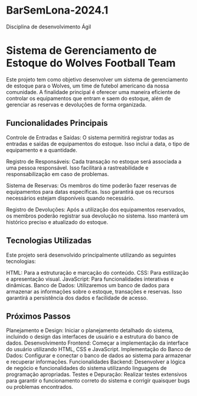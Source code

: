 # BarSemLona-2024.1
Disciplina de desenvolvimento Ágil
# Sistema de Gerenciamento de Estoque do Wolves Football Team
Este projeto tem como objetivo desenvolver um sistema de gerenciamento de estoque para o Wolves, um time de futebol americano da nossa comunidade. A finalidade principal é oferecer uma maneira eficiente de controlar os equipamentos que entram e saem do estoque, além de gerenciar as reservas e devoluções de forma organizada.

## Funcionalidades Principais
Controle de Entradas e Saídas: O sistema permitirá registrar todas as entradas e saídas de equipamentos do estoque. Isso inclui a data, o tipo de equipamento e a quantidade.

Registro de Responsáveis: Cada transação no estoque será associada a uma pessoa responsável. Isso facilitará a rastreabilidade e responsabilização em caso de problemas.

Sistema de Reservas: Os membros do time poderão fazer reservas de equipamentos para datas específicas. Isso garantirá que os recursos necessários estejam disponíveis quando necessário.

Registro de Devoluções: Após a utilização dos equipamentos reservados, os membros poderão registrar sua devolução no sistema. Isso manterá um histórico preciso e atualizado do estoque.

## Tecnologias Utilizadas
Este projeto será desenvolvido principalmente utilizando as seguintes tecnologias:

HTML: Para a estruturação e marcação do conteúdo.
CSS: Para estilização e apresentação visual.
JavaScript: Para funcionalidades interativas e dinâmicas.
Banco de Dados: Utilizaremos um banco de dados para armazenar as informações sobre o estoque, transações e reservas. Isso garantirá a persistência dos dados e facilidade de acesso.

## Próximos Passos
Planejamento e Design: Iniciar o planejamento detalhado do sistema, incluindo o design das interfaces de usuário e a estrutura do banco de dados.
Desenvolvimento Frontend: Começar a implementação da interface do usuário utilizando HTML, CSS e JavaScript.
Implementação do Banco de Dados: Configurar e conectar o banco de dados ao sistema para armazenar e recuperar informações.
Funcionalidades Backend: Desenvolver a lógica de negócio e funcionalidades do sistema utilizando linguagens de programação apropriadas.
Testes e Depuração: Realizar testes extensivos para garantir o funcionamento correto do sistema e corrigir quaisquer bugs ou problemas encontrados.
